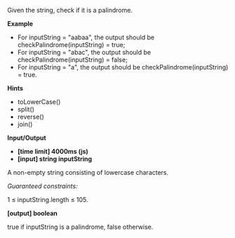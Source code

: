 Given the string, check if it is a palindrome.

**Example**

- For inputString = "aabaa", the output should be
checkPalindrome(inputString) = true;
- For inputString = "abac", the output should be
checkPalindrome(inputString) = false;
- For inputString = "a", the output should be
checkPalindrome(inputString) = true.

**Hints**
-   toLowerCase()
-   split()
-   reverse()
-   join()

**Input/Output**

- **[time limit] 4000ms (js)**
- **[input] string inputString**

A non-empty string consisting of lowercase characters.

*Guaranteed constraints:*

1 ≤ inputString.length ≤ 105.

**[output] boolean**

true if inputString is a palindrome, false otherwise.
